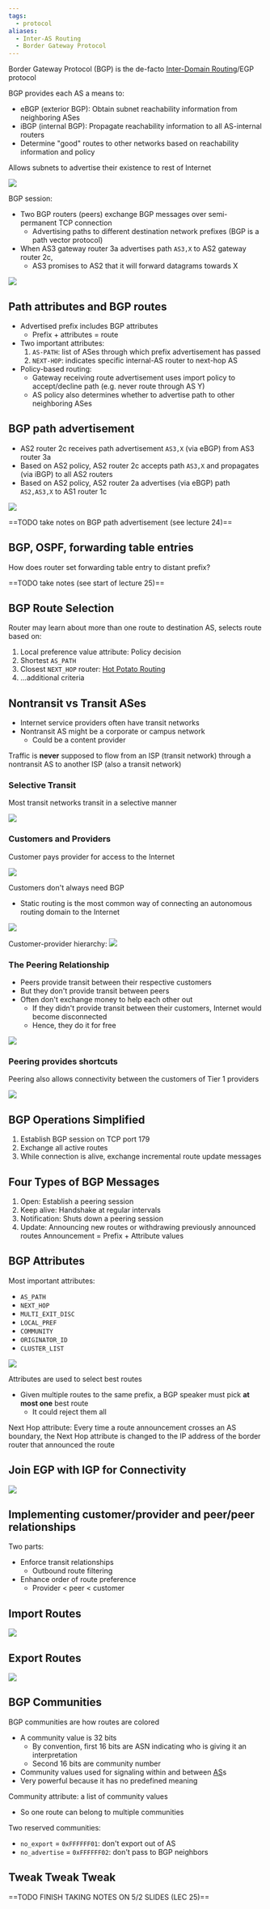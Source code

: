 ```yaml
---
tags:
  - protocol
aliases:
  - Inter-AS Routing
  - Border Gateway Protocol
---
```

Border Gateway Protocol (BGP) is the de-facto [Inter-Domain Routing](Inter-Domain%20Routing.md)/EGP protocol

BGP provides each AS a means to:
- eBGP (exterior BGP): Obtain subnet reachability information from neighboring ASes
- iBGP (internal BGP): Propagate reachability information to all AS-internal routers
- Determine "good" routes to other networks based on reachability information and policy

Allows subnets to advertise their existence to rest of Internet

![](ebgp-ibgp.png)

BGP session:
- Two BGP routers (peers) exchange BGP messages over semi-permanent TCP connection
	- Advertising paths to different destination network prefixes (BGP is a path vector protocol)
- When AS3 gateway router 3a advertises path `AS3,X` to AS2 gateway router 2c,
	- AS3 promises to AS2 that it will forward datagrams towards X

![](Pasted%20image%2020240430144108.png)

## Path attributes and BGP routes

- Advertised prefix includes BGP attributes
	- Prefix + attributes = route
- Two important attributes:
	1. `AS-PATH`: list of ASes through which prefix advertisement has passed
	2. `NEXT-HOP`: indicates specific internal-AS router to next-hop AS
- Policy-based routing:
	- Gateway receiving route advertisement uses import policy to accept/decline path (e.g. never route through AS Y)
	- AS policy also determines whether to advertise path to other neighboring ASes

## BGP path advertisement

- AS2 router 2c receives path advertisement `AS3,X` (via eBGP) from AS3 router 3a
- Based on AS2 policy, AS2 router 2c accepts path `AS3,X` and propagates (via iBGP) to all AS2 routers
- Based on AS2 policy, AS2 router 2a advertises (via eBGP) path `AS2,AS3,X` to AS1 router 1c

![](Pasted%20image%2020240430150634.png)

==TODO take notes on BGP path advertisement (see lecture 24)==

## BGP, OSPF, forwarding table entries

How does router set forwarding table entry to distant prefix?

==TODO take notes (see start of lecture 25)==

## BGP Route Selection

Router may learn about more than one route to destination AS, selects route based on:
1. Local preference value attribute: Policy decision
2. Shortest `AS_PATH`
3. Closest `NEXT_HOP` router: [Hot Potato Routing](Hot%20Potato%20Routing.md)
4. ...additional criteria

## Nontransit vs Transit ASes

- Internet service providers often have transit networks
- Nontransit AS might be a corporate or campus network
	- Could be a content provider

Traffic is **never** supposed to flow from an ISP (transit network) through a nontransit AS to another ISP (also a transit network)

### Selective Transit

Most transit networks transit in a selective manner

![](../Pasted%20image%2020240502140801.png)

### Customers and Providers

Customer pays provider for access to the Internet

![](../Pasted%20image%2020240503004013.png)


Customers don't always need BGP
- Static routing is the most common way of connecting an autonomous routing domain to the Internet

![](../Pasted%20image%2020240503004108.png)

Customer-provider hierarchy:
![](../Pasted%20image%2020240503004316.png)

### The Peering Relationship

- Peers provide transit between their respective customers
- But they don't provide transit between peers
- Often don't exchange money to help each other out
	- If they didn't provide transit between their customers, Internet would become disconnected
	- Hence, they do it for free

![](../Pasted%20image%2020240503004438.png)

### Peering provides shortcuts

Peering also allows connectivity between the customers of Tier 1 providers

![](../Pasted%20image%2020240503004620.png)

## BGP Operations Simplified

1. Establish BGP session on TCP port 179
2. Exchange all active routes
3. While connection is alive, exchange incremental route update messages

## Four Types of BGP Messages

1. Open: Establish a peering session
2. Keep alive: Handshake at regular intervals
3. Notification: Shuts down a peering session
4. Update: Announcing new routes or withdrawing previously announced routes
Announcement = Prefix + Attribute values

## BGP Attributes

Most important attributes:
- `AS_PATH`
- `NEXT_HOP`
- `MULTI_EXIT_DISC`
- `LOCAL_PREF`
- `COMMUNITY`
- `ORIGINATOR_ID`
- `CLUSTER_LIST`

![](../Pasted%20image%2020240503004721.png)

Attributes are used to select best routes
- Given multiple routes to the same prefix, a BGP speaker must pick **at most one** best route
	- It could reject them all

Next Hop attribute: Every time a route announcement crosses an AS boundary, the Next Hop attribute is changed to the IP address of the border router that announced the route

## Join EGP with IGP for Connectivity

![](../Pasted%20image%2020240503005624.png)

## Implementing customer/provider and peer/peer relationships

Two parts:
- Enforce transit relationships
	- Outbound route filtering
- Enhance order of route preference
	- Provider < peer < customer

## Import Routes

![](../Pasted%20image%2020240503010146.png)

## Export Routes

![](../Pasted%20image%2020240503010212.png)

## BGP Communities

BGP communities are how routes are colored
- A community value is 32 bits
	- By convention, first 16 bits are ASN indicating who is giving it an interpretation
	- Second 16 bits are community number
- Community values used for signaling within and between [AS](Autonomous%20System.md)s
- Very powerful because it has no predefined meaning

Community attribute: a list of community values
- So one route can belong to multiple communities

Two reserved communities:
- `no_export` = `0xFFFFFF01`: don't export out of AS
- `no_advertise` = `0xFFFFFF02`: don't pass to BGP neighbors

## Tweak Tweak Tweak

==TODO FINISH TAKING NOTES ON 5/2 SLIDES (LEC 25)==

